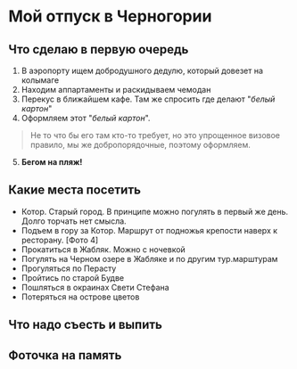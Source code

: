 # Мой отпуск в **Черногории**

## Что сделаю в первую очередь
1. В аэропорту ищем добродушного дедулю, который довезет на колымаге
2. Находим аппартаменты и раскидываем чемодан
3. Перекус в ближайшем кафе. Там же спросить где делают "*белый картон*"
4. Оформляем этот "*белый картон*". 
> Не то что бы его там кто-то требует, но это упрощенное визовое правило, мы же добропорядочные, поэтому оформляем.
5. **Бегом на пляж!**

## Какие места посетить
* Котор. Старый город. В принципе можно погулять в первый же день. Долго торчать нет смысла.
* Подъем в гору за Котор. Маршрут от подножья крепости наверх к ресторану. [Фото 4]
* Прокатиться в Жабляк. Можно с ночевкой
* Погулять на Черном озере в Жабляке и по другим тур.марштурам
* Прогуляться по Перасту
* Пройтись по старой Будве 
* Пошляться в окраинах Свети Стефана
* Потеряться на острове цветов

## Что надо съесть и выпить


## Фоточка на память
